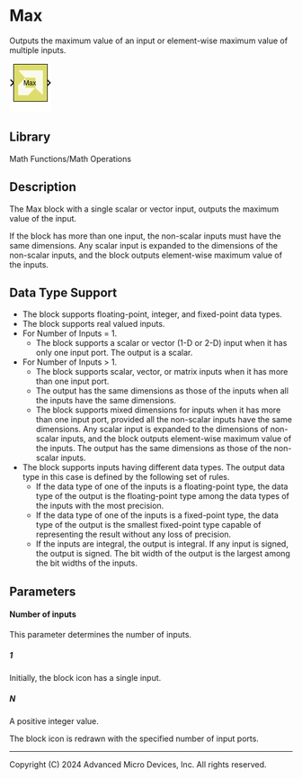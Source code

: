 # Max

Outputs the maximum value of an input or element-wise maximum value of
multiple inputs.

![](./Images/block.png)

## Library

Math Functions/Math Operations

## Description

The Max block with a single scalar or vector input, outputs the maximum
value of the input.

If the block has more than one input, the non-scalar inputs must have
the same dimensions. Any scalar input is expanded to the dimensions of
the non-scalar inputs, and the block outputs element-wise maximum value
of the inputs.

## Data Type Support

- The block supports floating-point, integer, and fixed-point data
  types.
- The block supports real valued inputs.
- For Number of Inputs = 1.
  - The block supports a scalar or vector (1-D or 2-D) input when it has
    only one input port. The output is a scalar.
- For Number of Inputs \> 1.
  - The block supports scalar, vector, or matrix inputs when it has more
    than one input port.
  - The output has the same dimensions as those of the inputs when all
    the inputs have the same dimensions.
  - The block supports mixed dimensions for inputs when it has more than
    one input port, provided all the non-scalar inputs have the same
    dimensions. Any scalar input is expanded to the dimensions of
    non-scalar inputs, and the block outputs element-wise maximum value
    of the inputs. The output has the same dimensions as those of the
    non-scalar inputs.
- The block supports inputs having different data types. The output data
  type in this case is defined by the following set of rules.
  - If the data type of one of the inputs is a floating-point type, the
    data type of the output is the floating-point type among the data
    types of the inputs with the most precision.
  - If the data type of one of the inputs is a fixed-point type, the
    data type of the output is the smallest fixed-point type capable of
    representing the result without any loss of precision.
  - If the inputs are integral, the output is integral. If any input is
    signed, the output is signed. The bit width of the output is the
    largest among the bit widths of the inputs.

## Parameters

#### Number of inputs  
This parameter determines the number of inputs.

##### 1
Initially, the block icon has a single input.

##### N
A positive integer value.

The block icon is redrawn with the specified number of input ports.

--------------
Copyright (C) 2024 Advanced Micro Devices, Inc.
All rights reserved.
